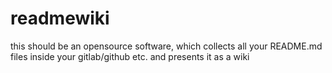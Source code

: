 # readmewiki
this should be an opensource software, which collects all your README.md files inside your gitlab/github etc. and presents it as a wiki
